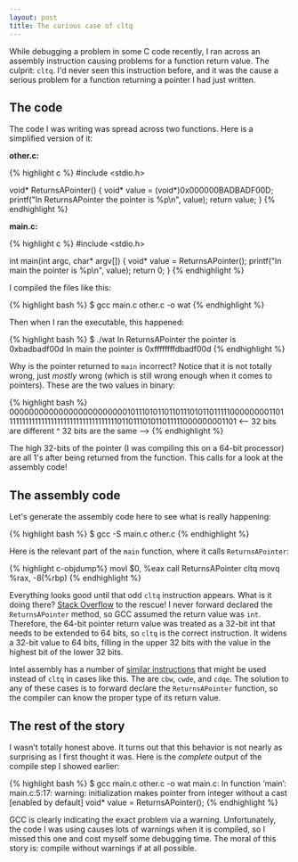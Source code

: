 ```yaml
---
layout: post
title: The curious case of cltq
---
```


While debugging a problem in some C code recently, I ran across an assembly
instruction causing problems for a function return value. The culprit: `cltq`. I'd
never seen this instruction before, and it was the cause a serious problem for a
function returning a pointer I had just written.

## The code

The code I was writing was spread across two functions. Here is a simplified
version of it:

**other.c:**

{% highlight c %}
#include <stdio.h>

void* ReturnsAPointer()
{
  void* value = (void*)0x000000BADBADF00D;
  printf("In ReturnsAPointer the pointer is %p\n", value);
  return value;
}
{% endhighlight %}

**main.c:**

{% highlight c %}
#include <stdio.h>

int main(int argc, char* argv[])
{
  void* value = ReturnsAPointer();
  printf("In main the pointer is %p\n", value);
  return 0;
}
{% endhighlight %}

I compiled the files like this:

{% highlight bash %}
$ gcc main.c other.c -o wat
{% endhighlight %}

Then when I ran the executable, this happened:

{% highlight bash %}
$ ./wat
In ReturnsAPointer the pointer is 0xbadbadf00d
In main the pointer is 0xffffffffdbadf00d
{% endhighlight %}

Why is the pointer returned to `main` incorrect? Notice that it is not totally
wrong, just _mostly_ wrong (which is still wrong enough when it comes to pointers).
 These are the two values in binary:

{% highlight bash %}
0000000000000000000000001011101011011011101011011111000000001101
1111111111111111111111111111111111011011101011011111000000001101
      <-- 32 bits are different ^ 32 bits are the same -->
{% endhighlight %}

The high 32-bits of the pointer (I was compiling this on a 64-bit processor) are
all 1's after being returned from the function. This calls for a look at the
assembly code!

## The assembly code

Let's generate the assembly code here to see what is really happening:

{% highlight bash %}
$ gcc -S main.c other.c
{% endhighlight %}

Here is the relevant part of the `main` function, where it calls `ReturnsAPointer`:

{% highlight c-objdump%}
movl    $0, %eax
call    ReturnsAPointer
cltq
movq    %rax, -8(%rbp)
{% endhighlight %}

Everything looks good until that odd `cltq` instruction appears. What is it doing
there? [Stack Overflow](http://stackoverflow.com/a/10715049/381697) to the rescue!
I never forward declared the `ReturnsAPointer` method, so GCC assumed the return
value was `int`. Therefore, the 64-bit pointer return value was treated as a 32-bit
int that needs to be extended to 64 bits, so `cltq` is the correct instruction. It
widens a 32-bit value to 64 bits, filling in the upper 32 bits with the value in
the highest bit of the lower 32 bits.

Intel assembly has a number of [similar instructions](http://www.cwde.de/) that
might be used instead of `cltq` in cases like this. The are `cbw`, `cwde`, and
`cdqe`. The solution to any of these cases is to forward declare the
`ReturnsAPointer` function, so the compiler can know the proper type of its return
value.

## The rest of the story

I wasn't totally honest above. It turns out that this behavior is not nearly as
surprising as I first thought it was. Here is the _complete_ output of the compile
step I showed earlier:

{% highlight bash %}
$ gcc main.c other.c -o wat
main.c: In function ‘main’:
main.c:5:17: warning: initialization makes pointer from integer without a cast
[enabled by default]
   void* value = ReturnsAPointer();
{% endhighlight %}

GCC is clearly indicating the exact problem via a warning. Unfortunately, the code
I was using causes lots of warnings when it is compiled, so I missed this one and
cost myself some debugging time. The moral of this story is: compile without
warnings if at all possible.
